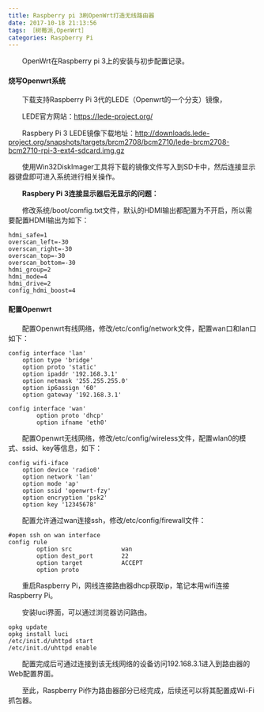 ```yaml
---
title: Raspberry pi 3刷OpenWrt打造无线路由器
date: 2017-10-18 21:13:56
tags: ［树莓派,OpenWrt］
categories: Raspberry Pi
---
```


　　OpenWrt在Raspberry pi 3上的安装与初步配置记录。

<!--more-->

#### 烧写Openwrt系统

　　下载支持Raspberry Pi 3代的LEDE（Openwrt的一个分支）镜像，

　　LEDE官方网站：https://lede-project.org/

　　Raspbery Pi 3 LEDE镜像下载地址：http://downloads.lede-project.org/snapshots/targets/brcm2708/bcm2710/lede-brcm2708-bcm2710-rpi-3-ext4-sdcard.img.gz

　　使用Win32DiskImager工具将下载的镜像文件写入到SD卡中，然后连接显示器键盘即可进入系统进行相关操作。

　　**Raspbery Pi 3连接显示器后无显示的问题：**

　　修改系统/boot/comfig.txt文件，默认的HDMI输出都配置为不开启，所以需要配置HDMI输出为如下：

```
hdmi_safe=1
overscan_left=-30
overscan_right=-30
overscan_top=-30
overscan_bottom=-30
hdmi_group=2
hdmi_mode=4
hdmi_drive=2
config_hdmi_boost=4
```

#### 配置Openwrt

　　配置Openwrt有线网络，修改/etc/config/network文件，配置wan口和lan口如下：

```
config interface 'lan'
    option type 'bridge'
    option proto 'static'
    option ipaddr '192.168.3.1'
    option netmask '255.255.255.0'
    option ip6assign '60'
    option gateway '192.168.3.1'

config interface 'wan'
        option proto 'dhcp'
        option ifname 'eth0'
```

　　配置Openwrt无线网络，修改/etc/config/wireless文件，配置wlan0的模式、ssid、key等信息，如下：

```
config wifi-iface
    option device 'radio0'
    option network 'lan'
    option mode 'ap'
    option ssid 'openwrt-fzy'
    option encryption 'psk2'
    option key '12345678'
```

　　配置允许通过wan连接ssh，修改/etc/config/firewall文件：

```
#open ssh on wan interface
config rule                
        option src              wan
        option dest_port        22
        option target           ACCEPT     
        option proto
```

　　重启Raspberry Pi，网线连接路由器dhcp获取ip，笔记本用wifi连接Raspberry Pi。

　　安装luci界面，可以通过浏览器访问路由。

```
opkg update
opkg install luci
/etc/init.d/uhttpd start
/etc/init.d/uhttpd enable
```

　　配置完成后可通过连接到该无线网络的设备访问192.168.3.1进入到路由器的Web配置界面。

　　至此，Raspberry Pi作为路由器部分已经完成，后续还可以将其配置成Wi-Fi抓包器。
